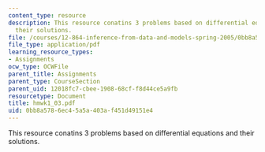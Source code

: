 ```yaml
---
content_type: resource
description: This resource conatins 3 problems based on differential equations and
  their solutions.
file: /courses/12-864-inference-from-data-and-models-spring-2005/0bb8a5786ec45a5a403af451d49151e4_hmwk1_03.pdf
file_type: application/pdf
learning_resource_types:
- Assignments
ocw_type: OCWFile
parent_title: Assignments
parent_type: CourseSection
parent_uid: 12018fc7-cbee-1908-68cf-f8d44ce5a9fb
resourcetype: Document
title: hmwk1_03.pdf
uid: 0bb8a578-6ec4-5a5a-403a-f451d49151e4
---
```

This resource conatins 3 problems based on differential equations and their solutions.

